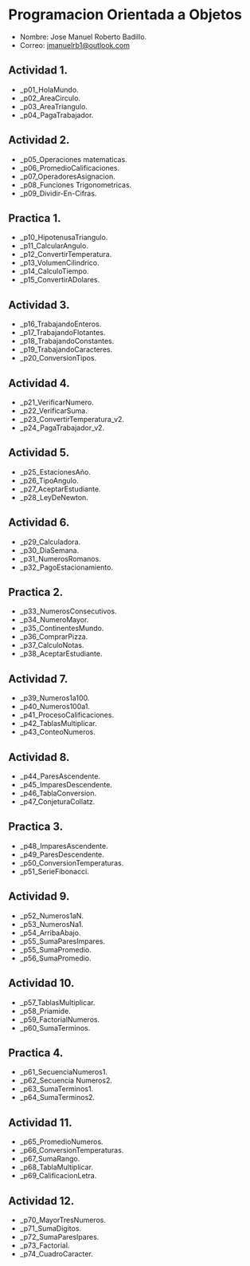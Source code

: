 # Programacion Orientada a Objetos
- Nombre: Jose Manuel Roberto Badillo.
- Correo: jmanuelrb1@outlook.com


## Actividad 1.
- _p01_HolaMundo.
- _p02_AreaCirculo.
- _p03_AreaTriangulo.
- _p04_PagaTrabajador.

## Actividad 2.
- _p05_Operaciones matematicas.
- _p06_PromedioCalificaciones.
- _p07_OperadoresAsignacion.
- _p08_Funciones Trigonometricas.
- _p09_Dividir-En-Cifras.

## Practica 1.
- _p10_HipotenusaTriangulo.
- _p11_CalcularAngulo.
- _p12_ConvertirTemperatura.
- _p13_VolumenCilindrico.
- _p14_CalculoTiempo.
- _p15_ConvertirADolares.

## Actividad 3.
- _p16_TrabajandoEnteros.
- _p17_TrabajandoFlotantes.
- _p18_TrabajandoConstantes.
- _p19_TrabajandoCaracteres.
- _p20_ConversionTipos.

## Actividad 4.
- _p21_VerificarNumero.
- _p22_VerificarSuma.
- _p23_ConvertirTemperatura_v2.
- _p24_PagaTrabajador_v2.

## Actividad 5.
- _p25_EstacionesAño.
- _p26_TipoAngulo.
- _p27_AceptarEstudiante.
- _p28_LeyDeNewton.

## Actividad 6.
- _p29_Calculadora.
- _p30_DiaSemana.
- _p31_NumerosRomanos.
- _p32_PagoEstacionamiento.

## Practica 2.
- _p33_NumerosConsecutivos.
- _p34_NumeroMayor.
- _p35_ContinentesMundo.
- _p36_ComprarPizza.
- _p37_CalculoNotas.
- _p38_AceptarEstudiante.

## Actividad 7.
- _p39_Numeros1a100.
- _p40_Numeros100a1.
- _p41_ProcesoCalificaciones.
- _p42_TablasMultiplicar.
- _p43_ConteoNumeros.

## Actividad 8.
- _p44_ParesAscendente.
- _p45_ImparesDescendente.
- _p46_TablaConversion.
- _p47_ConjeturaCollatz.

## Practica 3.
- _p48_ImparesAscendente.
- _p49_ParesDescendente.
- _p50_ConversionTemperaturas.
- _p51_SerieFibonacci.

## Actividad 9.
- _p52_Numeros1aN.
- _p53_NumerosNa1.
- _p54_ArribaAbajo.
- _p55_SumaParesImpares.
- _p55_SumaPromedio.
- _p56_SumaPromedio.

## Actividad 10.
- _p57_TablasMultiplicar.
- _p58_Priamide.
- _p59_FactorialNumeros.
- _p60_SumaTerminos.

## Practica 4.
- _p61_SecuenciaNumeros1.
- _p62_Secuencia Numeros2.
- _p63_SumaTerminos1.
- _p64_SumaTerminos2.

## Actividad 11.
- _p65_PromedioNumeros.
- _p66_ConversionTemperaturas.
- _p67_SumaRango.
- _p68_TablaMultiplicar.
- _p69_CalificacionLetra.

## Actividad 12.
- _p70_MayorTresNumeros.
- _p71_SumaDigitos.
- _p72_SumaParesIpares.
- _p73_Factorial.
- _p74_CuadroCaracter.
